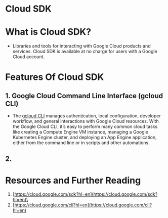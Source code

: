 # Cloud SDK

# What is Cloud SDK?

- Libraries and tools for interacting with Google Cloud products and services. Cloud SDK is available at no charge for users with a Google Cloud account.

# Features Of Cloud SDK

## 1. Google Cloud Command Line Interface (gcloud CLI)

- The [gcloud CLI](https://cloud.google.com/cli?hl=en) manages authentication, local configuration, developer workflow, and general interactions with Google Cloud resources. With the Google Cloud CLI, it’s easy to perform many common cloud tasks like creating a Compute Engine VM instance, managing a Google Kubernetes Engine cluster, and deploying an App Engine application, either from the command line or in scripts and other automations.

## 2.

# Resources and Further Reading

1. [https://cloud.google.com/sdk?hl=en](https://cloud.google.com/sdk?hl=en)\
2. [https://cloud.google.com/cli?hl=en](https://cloud.google.com/cli?hl=en)
